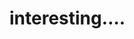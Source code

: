 <!--
id: 133206693
link: http://tumblr.atmos.org/post/133206693/interesting
slug: interesting
date: Tue Jun 30 2009 17:08:26 GMT-0700 (PDT)
publish: 2009-06-030
tags: 
title: interesting&#8230;.
-->


interesting&#8230;.
===================



